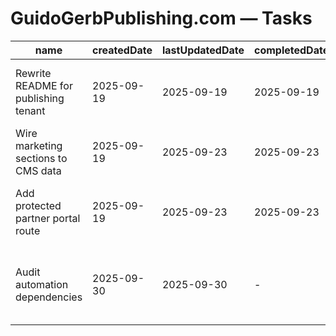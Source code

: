 # GuidoGerbPublishing.com — Tasks

| name                                 | createdDate | lastUpdatedDate | completedDate | status   | description                                                                                            |
| ------------------------------------ | ----------- | --------------- | ------------- | -------- | ------------------------------------------------------------------------------------------------------ |
| Rewrite README for publishing tenant | 2025-09-19  | 2025-09-19      | 2025-09-19    | complete | Documented section navigation, partner use cases, and environment variables for the publishing portal. |
| Wire marketing sections to CMS data  | 2025-09-19  | 2025-09-23      | 2025-09-23    | complete | Replace static copy with content fetched from the publishing CMS to keep launch messaging current.     |
| Add protected partner portal route   | 2025-09-19  | 2025-09-23      | 2025-09-23    | complete | Extend the router with a portal layout for authenticated label partners and resource downloads.        |
| Audit automation dependencies        | 2025-09-30  | 2025-09-30      | -             | planned  | Track guidogerbpublishing.com-specific config (npm scripts, workflow secrets, sitemap tooling) for the tenant generator. |
